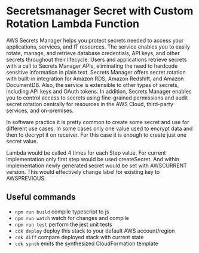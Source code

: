 # Secretsmanager Secret with Custom Rotation Lambda Function

AWS Secrets Manager helps you protect secrets needed to access your applications, services, and IT resources. The service enables you to easily rotate, manage, and retrieve database credentials, API keys, and other secrets throughout their lifecycle. Users and applications retrieve secrets with a call to Secrets Manager APIs, eliminating the need to hardcode sensitive information in plain text. Secrets Manager offers secret rotation with built-in integration for Amazon RDS, Amazon Redshift, and Amazon DocumentDB. Also, the service is extensible to other types of secrets, including API keys and OAuth tokens. In addition, Secrets Manager enables you to control access to secrets using fine-grained permissions and audit secret rotation centrally for resources in the AWS Cloud, third-party services, and on-premises.

In software practice it is pretty common to create some secret and use for different use cases. In some cases only one value used to encrypt data and then to decrypt it on receiver. For this case it is enough to create just one secret value.

Lambda would be called 4 times for each Step value. For current implementation only first step would be used createSecret. And within implementation newly generated secret would be set with AWSCURRENT version. This would effectively change label for existing key to AWSPREVIOUS.



## Useful commands

 * `npm run build`   compile typescript to js
 * `npm run watch`   watch for changes and compile
 * `npm run test`    perform the jest unit tests
 * `cdk deploy`      deploy this stack to your default AWS account/region
 * `cdk diff`        compare deployed stack with current state
 * `cdk synth`       emits the synthesized CloudFormation template
